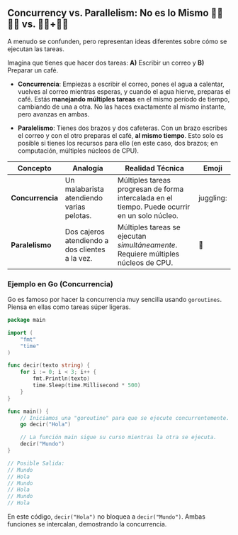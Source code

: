 ## Concurrency vs. Parallelism: No es lo Mismo 🏃‍♂️🏃‍♀️ vs. 🏃‍♂️+🏃‍♀️

A menudo se confunden, pero representan ideas diferentes sobre cómo se ejecutan las tareas.

Imagina que tienes que hacer dos tareas: **A)** Escribir un correo y **B)** Preparar un café.

  * **Concurrencia**: Empiezas a escribir el correo, pones el agua a calentar, vuelves al correo mientras esperas, y cuando el agua hierve, preparas el café. Estás **manejando múltiples tareas** en el mismo período de tiempo, cambiando de una a otra. No las haces exactamente al mismo instante, pero avanzas en ambas.

  * **Paralelismo**: Tienes dos brazos y dos cafeteras. Con un brazo escribes el correo y con el otro preparas el café, **al mismo tiempo**. Esto solo es posible si tienes los recursos para ello (en este caso, dos brazos; en computación, múltiples núcleos de CPU).

| Concepto      | Analogía                                        | Realidad Técnica                                          | Emoji |
| ------------- | ----------------------------------------------- | --------------------------------------------------------- | ----- |
| **Concurrencia** | Un malabarista atendiendo varias pelotas.      | Múltiples tareas progresan de forma intercalada en el tiempo. Puede ocurrir en un solo núcleo. |  juggling: |
| **Paralelismo** | Dos cajeros atendiendo a dos clientes a la vez. | Múltiples tareas se ejecutan *simultáneamente*. Requiere múltiples núcleos de CPU. | 👬 |

### Ejemplo en Go (Concurrencia)

Go es famoso por hacer la concurrencia muy sencilla usando `goroutines`. Piensa en ellas como tareas súper ligeras.

```go
package main

import (
	"fmt"
	"time"
)

func decir(texto string) {
	for i := 0; i < 3; i++ {
		fmt.Println(texto)
		time.Sleep(time.Millisecond * 500)
	}
}

func main() {
	// Iniciamos una "goroutine" para que se ejecute concurrentemente.
	go decir("Hola") 

	// La función main sigue su curso mientras la otra se ejecuta.
	decir("Mundo")
}

// Posible Salida:
// Mundo
// Hola
// Mundo
// Hola
// Mundo
// Hola
```

En este código, `decir("Hola")` no bloquea a `decir("Mundo")`. Ambas funciones se intercalan, demostrando la concurrencia.
